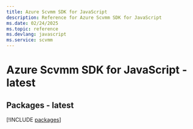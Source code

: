 ```yaml
---
title: Azure Scvmm SDK for JavaScript
description: Reference for Azure Scvmm SDK for JavaScript
ms.date: 02/24/2025
ms.topic: reference
ms.devlang: javascript
ms.service: scvmm
---
```

# Azure Scvmm SDK for JavaScript - latest
## Packages - latest
[!INCLUDE [packages](scvmm-index.md)]